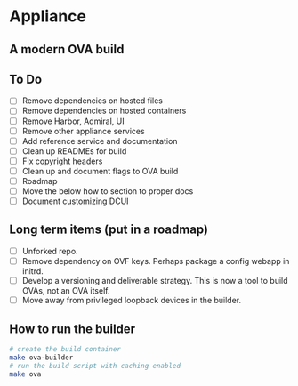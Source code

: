 # Appliance

## A modern OVA build

## To Do

- [ ] Remove dependencies on hosted files
- [ ] Remove dependencies on hosted containers
- [ ] Remove Harbor, Admiral, UI
- [ ] Remove other appliance services
- [ ] Add reference service and documentation
- [ ] Clean up READMEs for build
- [ ] Fix copyright headers
- [ ] Clean up and document flags to OVA build
- [ ] Roadmap
- [ ] Move the below how to section to proper docs
- [ ] Document customizing DCUI

## Long term items (put in a roadmap)

- [ ] Unforked repo.
- [ ] Remove dependency on OVF keys. Perhaps package a config webapp in initrd.
- [ ] Develop a versioning and deliverable strategy. This is now a tool to build OVAs, not an OVA itself.
- [ ] Move away from privileged loopback devices in the builder.

## How to run the builder

```bash
# create the build container
make ova-builder
# run the build script with caching enabled
make ova
```
